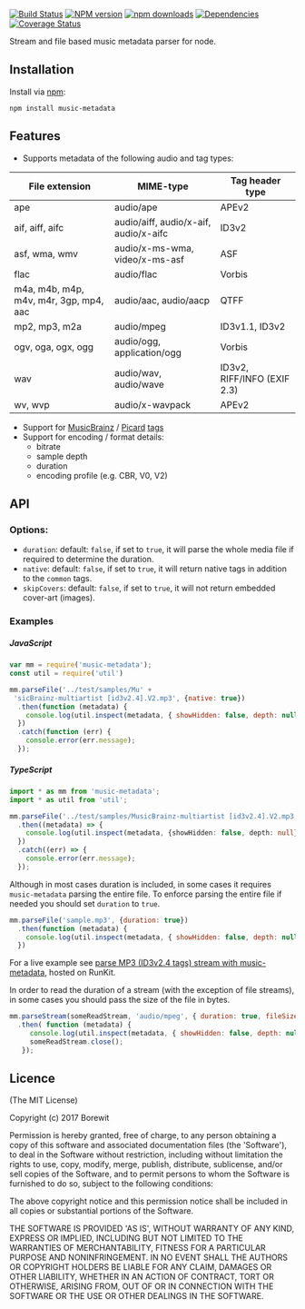 [![Build Status](https://travis-ci.org/Borewit/music-metadata.svg?branch=master)](https://travis-ci.org/Borewit/music-metadata)
[![NPM version](https://badge.fury.io/js/music-metadata.svg)](https://npmjs.org/package/music-metadata)
[![npm downloads](http://img.shields.io/npm/dm/music-metadata.svg)](https://npmjs.org/package/music-metadata)
[![Dependencies](https://david-dm.org/Borewit/music-metadata.svg)](https://david-dm.org/Borewit/music-metadata)
[![Coverage Status](https://coveralls.io/repos/github/Borewit/music-metadata/badge.svg?branch=master)](https://coveralls.io/github/Borewit/music-metadata?branch=master)

Stream and file based music metadata parser for node.

## Installation
Install via [npm](http://npmjs.org):

```
npm install music-metadata
```

## Features

* Supports metadata of the following audio and tag types:

| File extension                         | MIME-type                             |   Tag header type                  |
| -------------------------------------- | ------------------------------------- | ---------------------------------- |
| ape                                    | audio/ape                             | APEv2                              |
| aif, aiff, aifc                        | audio/aiff, audio/x-aif, audio/x-aifc | ID3v2                              |
| asf, wma, wmv                          | audio/x-ms-wma, video/x-ms-asf        | ASF                                |
| flac                                   | audio/flac                            | Vorbis                             | 
| m4a, m4b, m4p, m4v, m4r, 3gp, mp4, aac | audio/aac, audio/aacp                 | QTFF                               | 
| mp2, mp3, m2a                          | audio/mpeg                            | ID3v1.1, ID3v2                     | 
| ogv, oga, ogx, ogg                     | audio/ogg, application/ogg            | Vorbis                             |
| wav                                    | audio/wav, audio/wave                 | ID3v2, RIFF/INFO (EXIF 2.3)        |
| wv, wvp                                | audio/x-wavpack                       | APEv2                              |


* Support for [MusicBrainz](https://pages.github.com/) / [Picard](https://picard.musicbrainz.org/) [tags](https://picard.musicbrainz.org/docs/tags/)
* Support for encoding / format details:
  * bitrate
  * sample depth
  * duration
  * encoding profile (e.g. CBR, V0, V2)
  

## API

### Options:
  * `duration`: default: `false`, if set to `true`, it will parse the whole media file if required to determine the duration.
  * `native`: default: `false`, if set to `true`, it will return native tags in addition to the `common` tags.
  * `skipCovers`: default: `false`, if set to `true`, it will not return embedded cover-art (images).
    

### Examples

##### JavaScript
```javascript
var mm = require('music-metadata');
const util = require('util')

mm.parseFile('../test/samples/Mu' +
 'sicBrainz-multiartist [id3v2.4].V2.mp3', {native: true})
  .then(function (metadata) {
    console.log(util.inspect(metadata, { showHidden: false, depth: null }));
  })
  .catch(function (err) {
    console.error(err.message);
  });
```

##### TypeScript
```TypeScript
import * as mm from 'music-metadata';
import * as util from 'util';

mm.parseFile('../test/samples/MusicBrainz-multiartist [id3v2.4].V2.mp3')
  .then((metadata) => {
    console.log(util.inspect(metadata, {showHidden: false, depth: null}));
  })
  .catch((err) => {
    console.error(err.message);
  });
```

Although in most cases duration is included, in some cases it requires `music-metadata` parsing the entire file.
To enforce parsing the entire file if needed you should set `duration` to `true`.
```javascript
mm.parseFile('sample.mp3', {duration: true})
  .then(function (metadata) {
    console.log(util.inspect(metadata, { showHidden: false, depth: null }));
  })
```
For a live example see [parse MP3 (ID3v2.4 tags) stream with music-metadata](https://runkit.com/borewit/parse-mp3-id3v2-4-tags-stream-with-music-metadata), hosted on RunKit.

In order to read the duration of a stream (with the exception of file streams), in some cases you should pass the size of the file in bytes.
```javascript
mm.parseStream(someReadStream, 'audio/mpeg', { duration: true, fileSize: 26838 })
  .then( function (metadata) {
     console.log(util.inspect(metadata, { showHidden: false, depth: null }));
     someReadStream.close();
   });
```

Licence
-----------------
(The MIT License)

Copyright (c) 2017 Borewit

Permission is hereby granted, free of charge, to any person obtaining a copy of this software and associated documentation files (the 'Software'), to deal in the Software without restriction, including without limitation the rights to use, copy, modify, merge, publish, distribute, sublicense, and/or sell copies of the Software, and to permit persons to whom the Software is furnished to do so, subject to the following conditions:

The above copyright notice and this permission notice shall be included in all copies or substantial portions of the Software.

THE SOFTWARE IS PROVIDED 'AS IS', WITHOUT WARRANTY OF ANY KIND, EXPRESS OR IMPLIED, INCLUDING BUT NOT LIMITED TO THE WARRANTIES OF MERCHANTABILITY, FITNESS FOR A PARTICULAR PURPOSE AND NONINFRINGEMENT. IN NO EVENT SHALL THE AUTHORS OR COPYRIGHT HOLDERS BE LIABLE FOR ANY CLAIM, DAMAGES OR OTHER LIABILITY, WHETHER IN AN ACTION OF CONTRACT, TORT OR OTHERWISE, ARISING FROM, OUT OF OR IN CONNECTION WITH THE SOFTWARE OR THE USE OR OTHER DEALINGS IN THE SOFTWARE.


